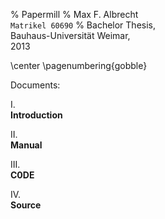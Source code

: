 % Papermill
% Max F. Albrecht \
  `Matrikel 60690` 
% Bachelor Thesis, \
  Bauhaus-Universität Weimar, \
  2013


<!-- print-only -->
\center
\pagenumbering{gobble}

Documents:

I.\
**Introduction** 

II.\
**Manual** 

III.\
**C0DE** 

IV.\
**Source**


